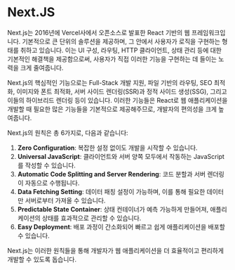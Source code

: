 # Next.JS

Next.js는 2016년에 Vercel사에서 오픈소스로 발표한 React 기반의 웹 프레임워크입니다. 기본적으로 큰 단위의 솔루션을 제공하며, 그 안에서 사용자가 로직을 구현하는 형태를 취하고 있습니다. 이는 UI 구성, 라우팅, HTTP 클라이언트, 상태 관리 등에 대한 기본적인 해결책을 제공함으로써, 사용자가 직접 이러한 기능을 구현하는 데 들이는 노력을 크게 줄여줍니다.

Next.js의 핵심적인 기능으로는 Full-Stack 개발 지원, 파일 기반의 라우팅, SEO 최적화, 이미지와 폰트 최적화, 서버 사이드 렌더링(SSR)과 정적 사이드 생성(SSG), 그리고 이들의 하이브리드 렌더링 등이 있습니다. 이러한 기능들은 React로 웹 애플리케이션을 개발할 때 필요한 많은 기능들을 기본적으로 제공해주므로, 개발자의 편의성을 크게 높여줍니다.

Next.js의 원칙은 총 6가지로, 다음과 같습니다:

1. **Zero Configuration**: 복잡한 설정 없이도 개발을 시작할 수 있습니다.
2. **Universal JavaScript**: 클라이언트와 서버 양쪽 모두에서 작동하는 JavaScript를 작성할 수 있습니다.
3. **Automatic Code Splitting and Server Rendering**: 코드 분할과 서버 렌더링이 자동으로 수행됩니다.
4. **Data Fetching Setting**: 데이터 패칭 설정이 가능하며, 이를 통해 필요한 데이터만 서버로부터 가져올 수 있습니다.
5. **Predictable State Container**: 상태 컨테이너가 예측 가능하게 만들어져, 애플리케이션의 상태를 효과적으로 관리할 수 있습니다.
6. **Easy Deployment**: 배포 과정이 간소화되어 빠르고 쉽게 애플리케이션을 배포할 수 있습니다. 

Next.js는 이러한 원칙들을 통해 개발자가 웹 애플리케이션을 더 효율적이고 편리하게 개발할 수 있도록 돕습니다.